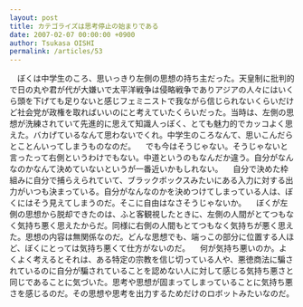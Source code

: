 ```yaml
---
layout: post
title: カテゴライズは思考停止の始まりである
date: 2007-02-07 00:00:00 +0900
author: Tsukasa OISHI
permalink: /articles/53
---
```


　ぼくは中学生のころ、思いっきり左側の思想の持ち主だった。天皇制に批判的で日の丸や君が代が大嫌いで太平洋戦争は侵略戦争でありアジアの人々にはいくら頭を下げても足りないと感じフェミニストで我ながら信じられないくらいだけど社会党が政権を取ればいいのにと考えていたくらいだった。当時は、左側の思想が洗練されていて先進的に思えて知識人っぽく、とても魅力的でカッコよく思えた。バカげているなんて思わないでくれ。中学生のころなんて、思いこんだらとことんいってしまうものなのだ。
　でも今はそうじゃない。そうじゃないと言ったって右側というわけでもない。中道というのもなんだか違う。自分がなんなのかなんて決めていないというが一番近いかもしれない。
　自分で決めた枠組みに自分で捕らえられていて、ブラックボックスみたいにある入力に対する出力がいつも決まっている。自分がなんなのかを決めつけてしまっている人は、ぼくにはそう見えてしまうのだ。そこに自由はなさそうじゃないか。
　ぼくが左側の思想から脱却できたのは、ふと客観視したときに、左側の人間がとてつもなく気持ち悪く思えたからだ。同様に右側の人間もとてつもなく気持ちが悪く思えた。思想の内容は無関係なのだ。どんな思想でも、端っこの部分に位置する人ほど、ぼくにとっては気持ち悪くて仕方がないのだ。
　何が気持ち悪いのか。よくよく考えるとそれは、ある特定の宗教を信じ切っている人や、悪徳商法に騙されているのに自分が騙されていることを認めない人に対して感じる気持ち悪さと同じであることに気づいた。思考や思想が固まってしまっていることに気持ち悪さを感じるのだ。その思想や思考を出力するためだけのロボットみたいなのだ。

